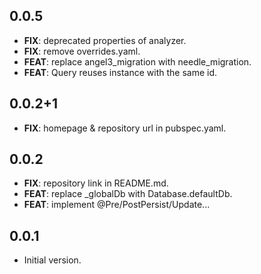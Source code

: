 ## 0.0.5

 - **FIX**: deprecated properties of analyzer.
 - **FIX**: remove overrides.yaml.
 - **FEAT**: replace angel3_migration with needle_migration.
 - **FEAT**: Query reuses instance with the same id.

## 0.0.2+1

 - **FIX**: homepage & repository url in pubspec.yaml.

## 0.0.2

 - **FIX**: repository link in README.md.
 - **FEAT**: replace _globalDb with Database.defaultDb.
 - **FEAT**: implement @Pre/PostPersist/Update...

## 0.0.1

- Initial version.
